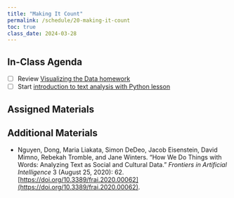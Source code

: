 ```yaml
---
title: "Making It Count"
permalink: /schedule/20-making-it-count
toc: true
class_date: 2024-03-28
---
```


## In-Class Agenda

- [ ] Review [Visualizing the Data homework]({{site.baseurl}}/materials/interpreting-communicating-humanities-data/01-eda-data-viz#visualizing-the-data-homework)
- [ ] Start [introduction to text analysis with Python lesson]({{site.baseurl}}/materials/interpreting-communicating-humanities-data/02-intro-text)

## Assigned Materials

## Additional Materials

- Nguyen, Dong, Maria Liakata, Simon DeDeo, Jacob Eisenstein, David Mimno, Rebekah Tromble, and Jane Winters. “How We Do Things with Words: Analyzing Text as Social and Cultural Data.” *Frontiers in Artificial Intelligence* 3 (August 25, 2020): 62. [https://doi.org/10.3389/frai.2020.00062](https://doi.org/10.3389/frai.2020.00062).

